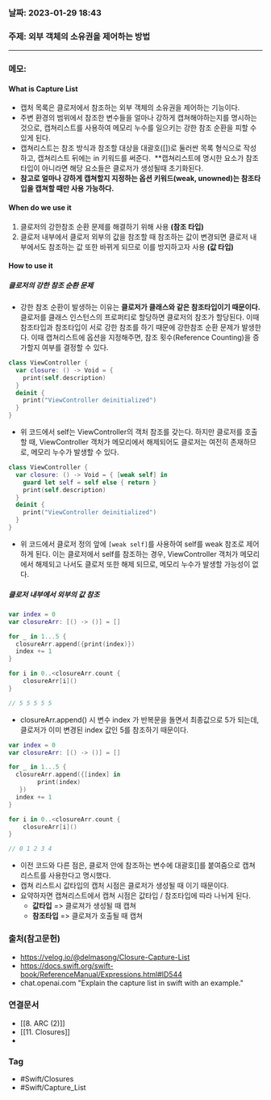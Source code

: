 ### 날짜: 2023-01-29 18:43

### 주제: 외부 객체의 소유권을 제어하는 방법
---
### 메모: 
#### What is Capture List
- 캡처 목록은 클로저에서 참조하는 외부 객체의 소유권을 제어하는 기능이다.
- 주변 환경의 범위에서 참조한 변수들을 얼마나 강하게 캡쳐해야하는지를 명시하는 것으로, 캡쳐리스트를 사용하여 메모리 누수를 일으키는 강한 참조 순환을 피할 수 있게 된다. 
- 캡쳐리스트는 참조 방식과 참조할 대상을 대괄호([])로 둘러싼 목록 형식으로 작성하고, 캡쳐리스트 뒤에는 in 키워드를 써준다.  **캡쳐리스트에 명시한 요소가 참조타입이 아니라면 해당 요소들은 클로저가 생성될때 초기화된다.
- **참고로 얼마나 강하게 캡쳐할지 지정하는 옵션 키워드(weak, unowned)는 참조타입을 캡쳐할 때만 사용 가능하다.**
#### When do we use it 
1. 클로저의 강한참조 순환 문제를 해결하기 위해 사용 **(참조 타입)**
2. 클로저 내부에서 클로저 외부의 값을 참조할 때 참조하는 값이 변경되면 클로저 내부에서도 참조하는 값 또한 바뀌게 되므로 이를 방지하고자 사용 **(값 타입)**
#### How to use it
##### 클로저의 강한 참조 순환 문제
- 강한 참조 순환이 발생하는 이유는 **클로저가 클래스와 같은 참조타입이기 때문이다.** 클로저를 클래스 인스턴스의 프로퍼티로 할당하면 클로저의 참조가 할당된다. 이때 참조타입과 참조타입이 서로 강한 참조를 하기 때문에 강한참조 순환 문제가 발생한다. 이때 캡쳐리스트에 옵션을 지정해주면, 참조 횟수(Reference Counting)을 증가할지 여부를 결정할 수 있다.
~~~ swift 
class ViewController {
  var closure: () -> Void = {
    print(self.description)
  }
  deinit {
    print("ViewController deinitialized")
  }
}
~~~
- 위 코드에서 self는 ViewController의 객처 참조를 갖는다. 하지만 클로저를 호출할 때, ViewController 객처가 메모리에서 해제되어도 클로저는 여전히 존재하므로, 메모리 누수가 발생할 수 있다.
~~~ swift 
class ViewController {
  var closure: () -> Void = { [weak self] in
    guard let self = self else { return }
    print(self.description)
  }
  deinit {
    print("ViewController deinitialized")
  }
}
~~~
- 위 코드에서 클로저 정의 앞에 `[weak self]`를 사용하여 self를 weak 참조로 제어하게 된다. 이는 클로저에서 self를 참조하는 경우, ViewController 객처가 메모리에서 해제되고 나서도 클로저 또한 해제 되므로, 메모리 누수가 발생할 가능성이 없다.
##### 클로저 내부에서 외부의 값 참조
```swift
var index = 0
var closureArr: [() -> ()] = []

for _ in 1...5 {
  closureArr.append({print(index)})
  index += 1
}

for i in 0..<closureArr.count {
    closureArr[i]()
}

// 5 5 5 5 5 
```
- closureArr.append() 시 변수 index 가 반복문을 돌면서 최종값으로 5가 되는데, 클로저가 이미 변경된 index 값인 5를 참조하기 때문이다.
```swift
var index = 0
var closureArr: [() -> ()] = []

for _ in 1...5 {
  closureArr.append({[index] in 
   		print(index)       
   })
  index += 1
}

for i in 0..<closureArr.count {
    closureArr[i]()
}

// 0 1 2 3 4 
```
- 이전 코드와 다른 점은, 클로저 안에 참조하는 변수에 대괄호[]를 붙여줌으로 캡쳐 리스트를 사용한다고 명시했다.
- 캡쳐 리스트시 값타입의 캡처 시점은 클로저가 생성될 때 이기 때문이다. 
- 요약하자면 캡쳐리스트에서 캡쳐 시점은 값타입 / 참조타입에 따라 나뉘게 된다.
	- **값타입** => 클로져가 생성될 때 캡쳐
	- **참조타입** => 클로져가 호출될 때 캡쳐

### 출처(참고문헌) 
- https://velog.io/@delmasong/Closure-Capture-List
- https://docs.swift.org/swift-book/ReferenceManual/Expressions.html#ID544
- chat.openai.com "Explain the capture list in swift with an example."

### 연결문서 
- [[8. ARC (2)]]
- [[11. Closures]]
- 

### Tag
- #Swift/Closures 
- #Swift/Capture_List